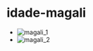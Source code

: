 # idade-magali

- ![magali_1](https://user-images.githubusercontent.com/82780957/189494658-973df2cb-b7ba-4038-a6fb-b53019930206.png)
- ![magali_2](https://user-images.githubusercontent.com/82780957/189494727-023dfe0f-72c1-4835-bf41-46b8180fa902.png)
